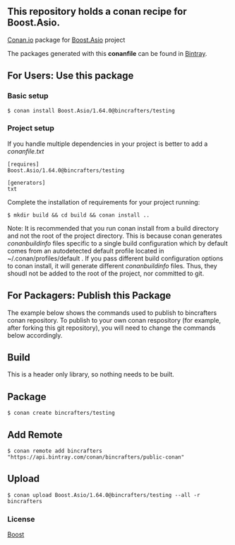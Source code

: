 ## This repository holds a conan recipe for Boost.Asio.

[Conan.io](https://conan.io) package for [Boost.Asio](https://github.com/Boostorg/Asio) project

The packages generated with this **conanfile** can be found in [Bintray](https://bintray.com/bincrafters/public-conan/Boost.Asio%3Abincrafters).

## For Users: Use this package

### Basic setup

    $ conan install Boost.Asio/1.64.0@bincrafters/testing

### Project setup

If you handle multiple dependencies in your project is better to add a *conanfile.txt*

    [requires]
    Boost.Asio/1.64.0@bincrafters/testing

    [generators]
    txt

Complete the installation of requirements for your project running:</small></span>

    $ mkdir build && cd build && conan install ..
	
Note: It is recommended that you run conan install from a build directory and not the root of the project directory.  This is because conan generates *conanbuildinfo* files specific to a single build configuration which by default comes from an autodetected default profile located in ~/.conan/profiles/default .  If you pass different build configuration options to conan install, it will generate different *conanbuildinfo* files.  Thus, they shoudl not be added to the root of the project, nor committed to git. 

## For Packagers: Publish this Package

The example below shows the commands used to publish to bincrafters conan repository. To publish to your own conan respository (for example, after forking this git repository), you will need to change the commands below accordingly. 

## Build  

This is a header only library, so nothing needs to be built.

## Package 

    $ conan create bincrafters/testing
	
## Add Remote

	$ conan remote add bincrafters "https://api.bintray.com/conan/bincrafters/public-conan"

## Upload

    $ conan upload Boost.Asio/1.64.0@bincrafters/testing --all -r bincrafters

### License
[Boost](LICENSE)
